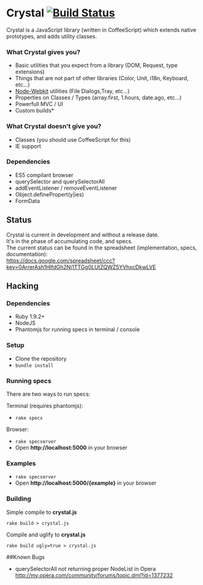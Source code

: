 # Crystal [![Build Status](https://secure.travis-ci.org/gdotdesign/crystal.png?branch=master)](http://travis-ci.org/gdotdesign/crystal)

Crystal is a JavaScript library (written in CoffeeScript) which extends native prototypes, and adds utility classes.

### What Crystal gives you?
 *  Basic utilities that you expect from a library (DOM, Request, type extensions)
 *  Things that are not part of other libraries (Color, Unit, i18n, Keyboard, etc...)
 *  [Node-Webkit](https://github.com/rogerwang/node-webkit) utilities (File Dialogs,Tray, etc...)
 *  Properties on Classes / Types (array.first, 1.hours, date.ago, etc...)
 *  Powerfull MVC / UI
 *  Custom builds*

### What Crystal doesn't give you?
 *  Classes (you should use CoffeeScript for this)
 *  IE support

### Dependencies
 *  ES5 compilant browser
 *  querySelector and querySelectorAll
 *  addEventListener / removeEventListener
 *  Object.definePropert(y|ies)
 *  FormData

## Status
Crystal is current in development and without a release date.     
It's in the phase of accumulating code, and specs.          
The current status can be found in the spreadsheet (implementation, specs, documentation):            
https://docs.google.com/spreadsheet/ccc?key=0ArrerAsh1HlfdGh2Ni1TTGg0LUtZQWZ5YVhxcDkwLVE

## Hacking
### Dependencies
 * Ruby 1.9.2+
 * NodeJS
 * Phantomjs for running specs in terminal / console

### Setup
 * Clone the repository
 * ```bundle install```

### Running specs
There are two ways to run specs:

Terminal (requires phantomjs):

 *  ```rake specs```

Browser:

 *  ```rake specserver```
 *  Open **http://localhost:5000** in your browser

### Examples
 
 *  ```rake specserver```
 *  Open **http://localhost:5000/{example}** in your browser

### Building
Simple compile to **crystal.js**

```rake build > crystal.js```

Compile and uglify to **crystal.js**

```rake build ugly=true > crystal.js```

##Known Bugs

 *  querySelectorAll not returning proper NodeList in Opera
 		http://my.opera.com/community/forums/topic.dml?id=1377232